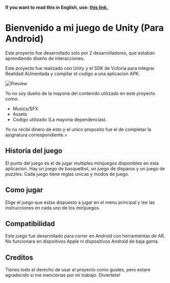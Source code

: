 <!-- Do not translate this -->
<strong> If you want to read this in English, use: <a href="./README.md"> this link. </a></strong>
<!-- Do not translate this -->

# Bienvenido a mi juego de Unity (Para Android)

Este proyecto fue desarrollado solo por 2 desarrolladores, que estaban aprendiendo diseño de interacciones.

Este proyecto fue realizado con Unity y el SDK de Vuforia para integrar Realidad AUmentada y compilar el codigo a una aplicacion APK.

![Preview](https://hprobertos.github.io/images/pic2.jpg)

Yo no soy dueño de la mayoria del contenido utilizado en este proyecto como:
* Musics/SFX
* Assets
* Codigo utilizado (La mayoria dependencias). 

Yo no recibi dinero de esto y el unico proposito fue el de completar la asignatura correspondiente.=

## Historia del juego
El punto del juego es el de jugar multiples minijuegos disponibles en esta aplicacion.
Hay un juego de basquetbol, un juego de disparos y un juego de puzzles.
Cada juego tiene reglas unicas y modos de juego.

## Como jugar
Elige el juego que estas dispuesto a jugar en el menu principal y lee las instrucciones en cada uno de los minijuegos.

## Compatibilidad 
Este juego fue desarrollado para correr en Android con herramientas de AR. No funcionara en dispoitivos Apple ni dispositivos Android de baja gama.

## Creditos
Tienes todo el derecho de usar el proyecto como gustes, pero estare agradecido si me mencionas por mi trabajo. Diviertete!
